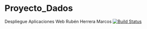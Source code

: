 # Proyecto_Dados
Despliegue Aplicaciones Web
Rubén Herrera Marcos
[![Build Status](https://travis-ci.org/rubhermar96/Proyecto_Dados.svg?branch=main)](https://travis-ci.org/rubhermar96/Proyecto_Dados)
